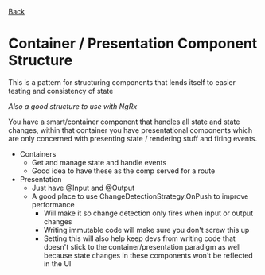 [Back](/my-notes/angular/overview)

# Container / Presentation Component Structure

This is a pattern for structuring components that lends itself to easier testing and consistency of state

*Also a good structure to use with NgRx*

You have a smart/container component that handles all state and state changes, within that container you have presentational components which are only concerned with presenting state / rendering stuff and firing events.

- Containers
	- Get and manage state and handle events
	- Good idea to have these as the comp served for a route
- Presentation
	- Just have @Input and @Output
	- A good place to use ChangeDetectionStrategy.OnPush to improve performance
		- Will make it so change detection only fires when input or output changes
		- Writing immutable code will make sure you don't screw this up
		- Setting this will also help keep devs from writing code that doesn't stick to the container/presentation paradigm as well because state changes in these components won't be reflected in the UI